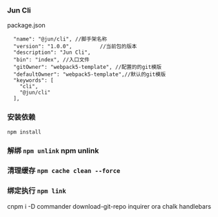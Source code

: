 ### Jun Cli


package.json

```
  "name": "@jun/cli", //脚手架名称
  "version": "1.0.0",         //当前包的版本
  "description": "Jun Cli",
  "bin": "index", //入口文件
  "gitOwner": "webpack5-template", //配置的的git模版
  "defaultOwner": "webpack5-template",//默认的git模版 
  "keywords": [
    "cli",
    "@jun/cli"
  ],

```

### 安装依赖

`npm install`

### 解绑 `npm unlink` npm unlink 

### 清理缓存 `npm cache clean --force`

### 绑定执行 `npm link`


cnpm i -D  commander download-git-repo inquirer ora chalk handlebars



